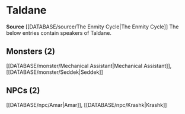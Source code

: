 ﻿---
id: '106'
name: Taldane
rarity: Common
rus_type_level: null
source: '[[DATABASE/source/The Enmity Cycle|The Enmity Cycle]]'
trait: null
type: Language

---
# Taldane

**Source** [[DATABASE/source/The Enmity Cycle|The Enmity Cycle]]
The below entries contain speakers of Taldane.

## Monsters (2)

[[DATABASE/monster/Mechanical Assistant|Mechanical Assistant]], [[DATABASE/monster/Seddek|Seddek]]

## NPCs (2)

[[DATABASE/npc/Amar|Amar]], [[DATABASE/npc/Krashk|Krashk]]